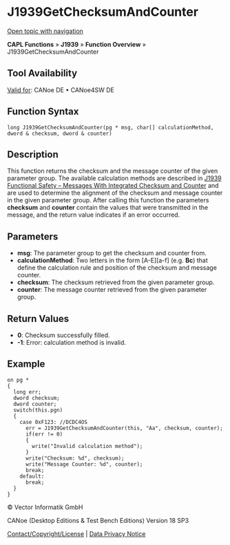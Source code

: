 # J1939GetChecksumAndCounter

[Open topic with navigation](../../../../../CANoeDEFamily.htm#Topics/CAPLFunctions/J1939/Functions/CAPLfunctionJ1939GetChecksumAndCounter.md)

**CAPL Functions** » **J1939** » **Function Overview** » J1939GetChecksumAndCounter

## Tool Availability

[Valid for](../../../Shared/FeatureAvailability.md): CANoe DE • CANoe4SW DE

## Function Syntax

```plaintext
long J1939GetChecksumAndCounter(pg * msg, char[] calculationMethod, dword & checksum, dword & counter)
```

## Description

This function returns the checksum and the message counter of the given parameter group. The available calculation methods are described in [J1939 Functional Safety – Messages With Integrated Checksum and Counter](../../../CANoeCANalyzer/J1939/j1939basics/j1939CrcAndCounter.md) and are used to determine the alignment of the checksum and message counter in the given parameter group. After calling this function the parameters **checksum** and **counter** contain the values that were transmitted in the message, and the return value indicates if an error occurred.

## Parameters

- **msg**: The parameter group to get the checksum and counter from.
- **calculationMethod**: Two letters in the form [A-E][a-f] (e.g. **Bc**) that define the calculation rule and position of the checksum and message counter.
- **checksum**: The checksum retrieved from the given parameter group.
- **counter**: The message counter retrieved from the given parameter group.

## Return Values

- **0**: Checksum successfully filled.
- **-1**: Error: calculation method is invalid.

## Example

```plaintext
on pg *
{
  long err;
  dword checksum;
  dword counter;
  switch(this.pgn)
  {
    case 0xF123: //DCDC4OS
      err = J1939GetChecksumAndCounter(this, "Aa", checksum, counter);
      if(err != 0)
      {
        write("Invalid calculation method");
      }
      write("Checksum: %d", checksum);
      write("Message Counter: %d", counter);
      break;
    default:
      break;
  }
}
```

© Vector Informatik GmbH

CANoe (Desktop Editions & Test Bench Editions) Version 18 SP3

[Contact/Copyright/License](../../../Shared/ContactCopyrightLicense.md) | [Data Privacy Notice](https://www.vector.com/int/en/company/get-info/privacy-policy/)
